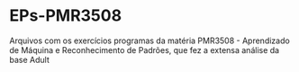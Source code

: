 # EPs-PMR3508
Arquivos com os exercícios programas da matéria PMR3508 - Aprendizado de Máquina e Reconhecimento de Padrões, que fez a extensa análise da base Adult

